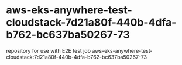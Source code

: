 # aws-eks-anywhere-test-cloudstack-7d21a80f-440b-4dfa-b762-bc637ba50267-73
repository for use with E2E test job aws-eks-anywhere-test-cloudstack:7d21a80f-440b-4dfa-b762-bc637ba50267-73
